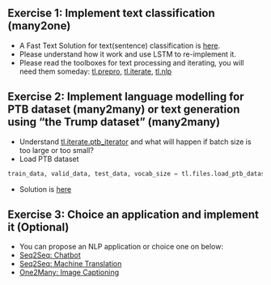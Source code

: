 ## Exercise 1: Implement text classification (many2one)

- A Fast Text Solution for text(sentence) classification is [here](https://github.com/tensorlayer/tensorlayer/blob/master/examples/text_classification). 
- Please understand how it work and use LSTM to re-implement it.
- Please read the toolboxes for text processing and iterating, you will need them someday: [tl.prepro](https://tensorlayer.readthedocs.io/en/latest/modules/prepro.html#sequence), [tl.iterate](https://tensorlayer.readthedocs.io/en/latest/modules/iterate.html), [tl.nlp](https://tensorlayer.readthedocs.io/en/latest/modules/nlp.html)

## Exercise 2: Implement language modelling for PTB dataset (many2many) or text generation using “the Trump dataset” (many2many)

- Understand [tl.iterate.ptb_iterator](https://tensorlayer.readthedocs.io/en/latest/modules/iterate.html#tensorlayer.iterate.ptb_iterator) and what will happen if batch size is too large or too small?
- Load PTB dataset
```python
train_data, valid_data, test_data, vocab_size = tl.files.load_ptb_dataset()
```
- Solution is [here](https://github.com/tensorlayer/tensorlayer/blob/master/examples/text_ptb/tutorial_ptb_lstm.py)

## Exercise 3: Choice an application and implement it (Optional)
- You can propose an NLP application or choice one on below:
- [Seq2Seq: Chatbot](https://github.com/tensorlayer/seq2seq-chatbot)
- [Seq2Seq: Machine Translation](https://github.com/tensorlayer/seq2seq-chatbot)
- [One2Many: Image Captioning](https://github.com/zsdonghao/Image-Captioning)
